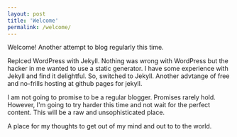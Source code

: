 ```yaml
---
layout: post
title: 'Welcome'
permalink: /welcome/
---
```

Welcome! Another attempt to blog regularly this time.

Replced WordPress with Jekyll. Nothing was wrong with WordPress but the hacker in me wanted to use a static generator. I have some experience with Jekyll and find it delightful. So, switched to Jekyll. Another advtange of free and no-frills hosting at github pages for jekyll.

I am not going to promise to be a regular blogger. Promises rarely hold. However, I'm going to try harder this time and not wait for the perfect content. This will be a raw and unsophisticated place.

A place for my thoughts to get out of my mind and out to to the world.
